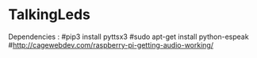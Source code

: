 # TalkingLeds

Dependencies :
#pip3 install pyttsx3
#sudo apt-get install python-espeak
#http://cagewebdev.com/raspberry-pi-getting-audio-working/
